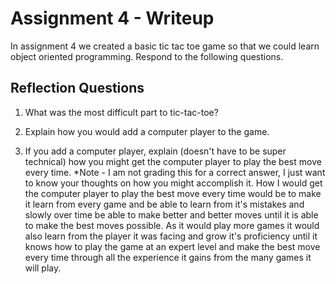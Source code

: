 # Assignment 4 - Writeup

In assignment 4 we created a basic tic tac toe game so that we could learn object oriented programming. Respond to the following questions.

## Reflection Questions

1. What was the most difficult part to tic-tac-toe?

2. Explain how you would add a computer player to the game.

3. If you add a computer player, explain (doesn't have to be super technical) how you might get the computer player to play the best move every time. *Note - I am not grading this for a correct answer, I just want to know your thoughts on how you might accomplish it.
How I would get the computer player to play the best move every time would be to make it learn from every game and be able to learn from it's mistakes and slowly over time be able to make better and better moves until it is able to make the best moves possible.  As it would play more games it would also learn from the player it was facing and grow it's proficiency until it knows how to play the game at an expert level and make the best move every time through all the experience it gains from the many games it will play.